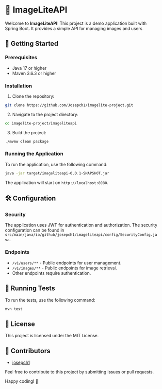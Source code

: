 # 📸 ImageLiteAPI

Welcome to **ImageLiteAPI**! This project is a demo application built with Spring Boot. It provides a simple API for managing images and users.

## 🚀 Getting Started

### Prerequisites

- Java 17 or higher
- Maven 3.6.3 or higher

### Installation

1. Clone the repository:
  ```sh
  git clone https://github.com/Josepch1/imagelite-project.git
  ```
2. Navigate to the project directory:
  ```sh
  cd imagelite-project/imageliteapi
  ```
3. Build the project:
  ```sh
  ./mvnw clean package
  ```

### Running the Application

To run the application, use the following command:
```sh
java -jar target/imageliteapi-0.0.1-SNAPSHOT.jar
```

The application will start on `http://localhost:8080`.

## 🛠️ Configuration

### Security

The application uses JWT for authentication and authorization. The security configuration can be found in `src/main/java/io/github/josepch1/imageliteapi/config/SecurityConfig.java`.

### Endpoints

- `/v1/users/**` - Public endpoints for user management.
- `/v1/images/**` - Public endpoints for image retrieval.
- Other endpoints require authentication.

## 🧪 Running Tests

To run the tests, use the following command:
```sh
mvn test
```

## 📄 License

This project is licensed under the MIT License.

## 👥 Contributors

- [josepch1](https://github.com/josepch1)

Feel free to contribute to this project by submitting issues or pull requests.

Happy coding! 🎉